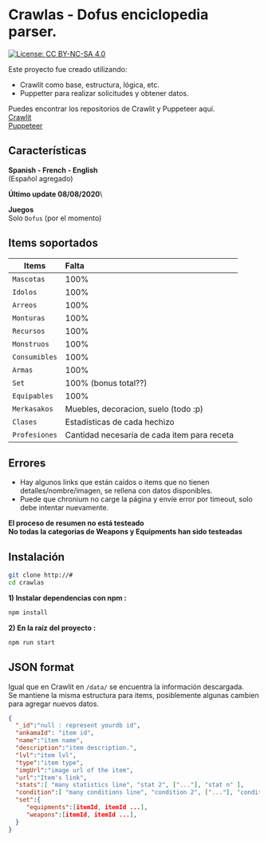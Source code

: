 # Crawlas - Dofus enciclopedia parser.
[![License: CC BY-NC-SA 4.0](https://img.shields.io/badge/License-CC%20BY--NC--SA%204.0-lightgrey.svg)](https://creativecommons.org/licenses/by-nc-sa/4.0/)

Este proyecto fue creado utilizando:
- Crawlit como base, estructura, lógica, etc.
- Puppetter para realizar solicitudes y obtener datos.

Puedes encontrar los repositorios de Crawlit y Puppeteer aquí.\
[Crawlit](https://github.com/dofapi/crawlit-dofus-encyclopedia-parser)\
[Puppeteer](https://github.com/puppeteer/puppeteer)

## Características
**Spanish - French - English**\
(Español agregado)

**Último update 08/08/2020**\

**Juegos**\
Solo `Dofus` (por el momento)

## Items soportados

| Items       | Falta       |
| ------------- |:-------------|
| `Mascotas`     |   100%  |
| `Idolos`     |  100%  |
| `Arreos`     |   100%  |
| `Monturas`     |  100%  |
| `Recursos`     |  100%  |
| `Monstruos`     |   100%  |
| `Consumibles`     |  100% |
| `Armas`     |  100%  |
| `Set`     |  100% (bonus total??)  |
| `Equipables`     |  100% |
| `Merkasakos`     |  Muebles, decoracion, suelo (todo :p) |
| `Clases`     |  Estadísticas de cada hechizo  |
| `Profesiones`     |  Cantidad necesaria de cada item para receta |

## Errores

- Hay algunos links que están caídos o items que no tienen detalles/nombre/imagen, se rellena con datos disponibles.
- Puede que chronium no carge la página y envíe error por timeout, solo debe intentar nuevamente.

**El proceso de resumen no está testeado**\
**No todas la categorias de Weapons y Equipments han sido testeadas**

## Instalación

``` bash
git clone http://#
cd crawlas
```

**1) Instalar dependencias con npm :**

``` bash
npm install
```

**2) En la raíz del proyecto :**

``` bash
npm run start
```


## JSON format
Igual que en Crawlit en `/data/` se encuentra la información descargada.\
Se mantiene la misma estructura para items, posiblemente algunas cambien para agregar nuevos datos.

```json
{  
  "_id":"null : represent yourdb id",
  "ankamaId": "item id",
  "name":"item name",
  "description":"item description.",
  "lvl":"item lvl",
  "type":"item type",
  "imgUrl":"image url of the item",
  "url":"Item's link",
  "stats":[ "many statistics line", "stat 2", ["..."], "stat n" ],
  "condition":[ "many conditions line", "condition 2", ["..."], "condition n" ],
  "set":{  
     "equipments":[itemId, itemId ...],
     "weapons":[itemId, itemId ...],
  }
}
```

